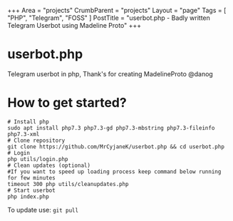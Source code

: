 +++
Area = "projects"
CrumbParent = "projects"
Layout = "page"
Tags = [ "PHP", "Telegram", "FOSS" ]
PostTitle = "userbot.php - Badly written Telegram Userbot using Madeline Proto"
+++

# userbot.php
Telegram userbot in php, Thank's for creating MadelineProto @danog

# How to get started?

```
# Install php
sudo apt install php7.3 php7.3-gd php7.3-mbstring php7.3-fileinfo php7.3-xml
# Clone repository
git clone https://github.com/MrCyjaneK/userbot.php && cd userbot.php
# Login
php utils/login.php
# Clean updates (optional)
#If you want to speed up loading process keep command below running for few minutes
timeout 300 php utils/cleanupdates.php
# Start userbot
php index.php
```

To update use: `git pull`
